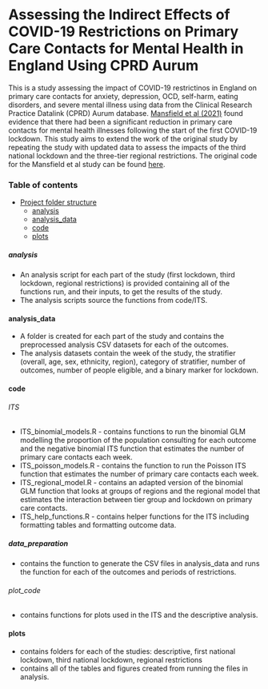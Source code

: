 # Assessing the Indirect Effects of COVID-19 Restrictions on Primary Care Contacts for Mental Health in England Using CPRD Aurum

This is a study assessing the impact of COVID-19 restrictinos in England on primary care contacts for anxiety, depression, OCD, self-harm, eating disorders, and severe mental illness using data from the Clinical Research Practice Datalink (CPRD) Aurum database. [Mansfield et al (2021)](https://www.thelancet.com/journals/landig/article/PIIS2589-7500(21)00017-0/fulltext) found evidence that there had been a significant reduction in primary care contacts for mental health illnesses following the start of the first COVID-19 lockdown. This study aims to extend the work of the original study by repeating the study with updated data to assess the impacts of the third national lockdown and the three-tier regional restrictions. The original code for the Mansfield et al study can be found [here](https://github.com/johntaz/COVID-Collateral).

### Table of contents
- [Project folder structure](#project-folder-structure)
  + [analysis](#analysis)
  + [analysis_data](#analysis_data)
  + [code](#code)
  + [plots](#plots)

##### analysis

- An analysis script for each part of the study (first lockdown, third lockdown, regional restrictions) is provided containing all of the functions run, and their inputs, to get the results of the study. 
- The analysis scripts source the functions from code/ITS.

#### analysis_data

- A folder is created for each part of the study and contains the preprocessed analysis CSV datasets for each of the outcomes.
- The analysis datasets contain the week of the study, the stratifier (overall, age, sex, ethnicity, region), category of stratifier, number of outcomes, number of people eligible, and a binary marker for lockdown.

#### code

###### ITS

- ITS_binomial_models.R - contains functions to run the binomial GLM modelling the proportion of the population consulting for each outcome and the negative binomial ITS function that estimates the number of primary care contacts each week.
- ITS_poisson_models.R - contains the function to run the Poisson ITS function that estimates the number of primary care contacts each week.
- ITS_regional_model.R - contains an adapted version of the binomial GLM function that looks at groups of regions and the regional model that estimates the interaction between tier group and lockdown on primary care contacts.
- ITS_help_functions.R - contains helper functions for the ITS including formatting tables and formatting outcome data.

##### data_preparation

- contains the function to generate the CSV files in analysis_data and runs the function for each of the outcomes and periods of restrictions.

###### plot_code

- contains functions for plots used in the ITS and the descriptive analysis.

#### plots

- contains folders for each of the studies: descriptive, first national lockdown, third national lockdown, regional restrictions
- contains all of the tables and figures created from running the files in analysis.

